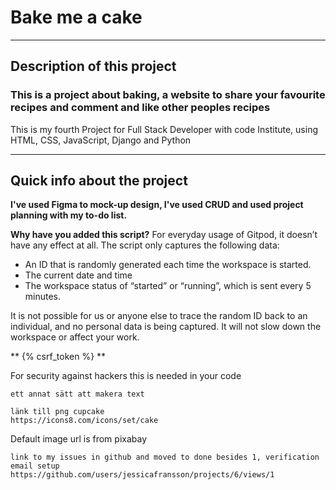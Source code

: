 # Bake me a cake
------
Description of this project
------
### This is a project about baking, a website to share your favourite recipes and comment and like other peoples recipes
This is my fourth Project for Full Stack Developer with code Institute, using HTML, CSS, JavaScript, Django and Python

------

## Quick info about the project

**I've used Figma to mock-up design, I've used CRUD and used project planning with my to-do list.** 

**Why have you added this script?**
For everyday usage of Gitpod, it doesn’t have any effect at all. The script only captures the following data:

- An ID that is randomly generated each time the workspace is started.
- The current date and time
- The workspace status of “started” or “running”, which is sent every 5 minutes.

It is not possible for us or anyone else to trace the random ID back to an individual, and no personal data is being captured. It will not slow down the workspace or affect your work.


** {% csrf_token %} **

For security against hackers this is needed in your code 

```
ett annat sätt att makera text
```

```
länk till png cupcake
https://icons8.com/icons/set/cake
```

Default image url is from pixabay 

```
link to my issues in github and moved to done besides 1, verification email setup
https://github.com/users/jessicafransson/projects/6/views/1
```